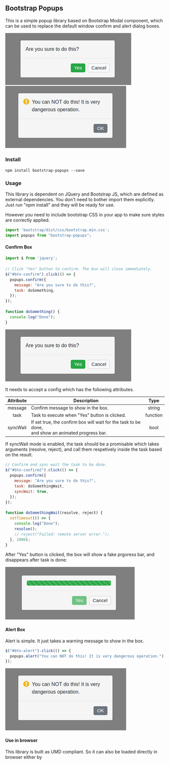## Bootstrap Popups

This is a simple popup library based on Bootstrap Modal component, which can be used to replace the default window confirm and alert dialog boxes.

<img src="https://github.com/yuanhang3260/Bootstrap-PopUps/blob/master/examples/confirm.png" alt="example1"/>
<img src="https://github.com/yuanhang3260/Bootstrap-PopUps/blob/master/examples/alert.png" alt="example4"/>

### Install
```nohighlight
npm install bootstrap-popups --save
```

### Usage
This library is dependent on JQuery and Bootstrap JS, which are defined as external dependencies. You don't need to bother import them explicitly.
Just run "npm install" and they will be ready for use.

However you need to include bootstrap CSS in your app to make sure styles are correctly applied.

```javascript
import 'bootstrap/dist/css/bootstrap.min.css';
import popups from "bootstrap-popups";
```
#### Confirm Box
```javascript
import $ from 'jquery';

// Click "Yes" button to confirm. The box will close immediately.
$("#btn-confirm").click(() => {
  popups.confirm({
    message: "Are you sure to do this?",
    task: doSomething,
  });
});

function doSomething() {
  console.log("Done");
}
```
<img src="https://github.com/yuanhang3260/Bootstrap-PopUps/blob/master/examples/confirm.png" alt="example1"/>

It needs to accept a config which has the following attributes.

|   Attribute   |                Description                    |    Type    |
| :-----------: | --------------------------------------------- | :--------: |
| message       | Confirm message to show in the box.           |  string    |
| task          | Task to execute when "Yes" button is clicked. |  function  |
| syncWait      | If set true, the confirm box will wait for the task to be done,<br>and show an animated progress bar. |  bool |

If syncWait mode is enabled, the task should be a promisable which takes arguments (resolve, reject), and call them respetively inside the task based on the result.
```javascript
// Confirm and sync wait the task to be done.
$("#btn-confirm2").click(() => {
  popups.confirm({
    message: "Are you sure to do this?",
    task: doSomethingWait,
    syncWait: true,
  });
});

function doSomethingWait(resolve, reject) {
  setTimeout(() => {
    console.log("Done");
    resolve();
    // reject("Failed: remote server error.");
  }, 1000);
}
```
After "Yes" button is clicked, the box will show a fake prgoress bar, and disappears after task is done:

<img src="https://github.com/yuanhang3260/Bootstrap-PopUps/blob/master/examples/waiting.png" alt="example4"/>

#### Alert Box
Alert is simple. It just takes a warning message to show in the box.
```javascript
$("#btn-alert").click(() => {
  popups.alert("You can NOT do this! It is very dangerous operation.");
});
```
<img src="https://github.com/yuanhang3260/Bootstrap-PopUps/blob/master/examples/alert.png" alt="example4"/>

#### Use in browser
This library is built as UMD compliant. So it can also be loaded directly in browser either by <script> or AMD, with module  
name "popups". Note when used in this way, you need to load JQuery and Bootstrap JS/CSS before this module.
### License
[MIT License](https://github.com/yuanhang3260/Bootstrap-PopUps/blob/master/LICENSE)
